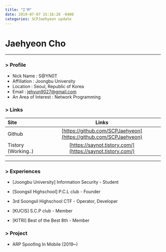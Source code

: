 ```yaml
---
title: "I'M"
date: 2019-07-07 15:16:28 -0400
categories: SCPJaehyeon update
---
```

# Jaehyeon Cho
------------
### > Profile

- Nick Name : S@YN0T
- Affiliation : Joongbu University
- Location : Seoul, Republic of Korea
- Email : jehyun9027@gmail.com
- An Area of Interest : Network Programming



### > Links

| Site                |             Links              |
| :------------------ | :----------------------------: |
| Github              | [https://github.com/SCPJaehyeon](https://github.com/SCPJaehyeon) |
| Tistory (Working..) |  [https://saynot.tistory.com/](https://saynot.tistory.com/)   |

------

### > Experiences

- [Joongbu University] Information Security - Student

- [Soongsil Highschool] P.C.L club - Founder

- 3rd Soongsil Highschool CTF - Operator, Developer

- [KUCIS] S.C.P club - Member

- [KITRI] Best of the Best 8th - Member

  

### > Project

- ARP Spoofing In Mobile (2019~)
